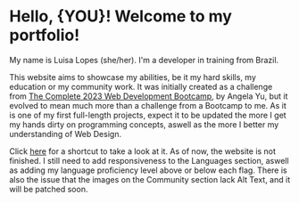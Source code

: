 # Hello, {YOU}! Welcome to my portfolio!
My name is Luisa Lopes (she/her). I'm a developer in training from Brazil.  

This website aims to showcase my abilities, be it my hard skills, my education or my community work. It was initially created as a challenge from [The Complete 2023 Web Development Bootcamp](https://www.udemy.com/course/the-complete-web-development-bootcamp/), by Angela Yu, but it evolved to mean much more than a challenge from a Bootcamp to me. As it is one of my first full-length projects, expect it to be updated the more I get my hands dirty on programming concepts, aswell as the more I better my understanding of Web Design.

Click [here](https://herlocksholmes1888.github.io/Capstone2-Portfolio/) for a shortcut to take a look at it. As of now, the website is not finished. I still need to add responsiveness to the Languages section, aswell as adding my language proficiency level above or below each flag. There is also the issue that the images on the Community section lack Alt Text, and it will be patched soon.
